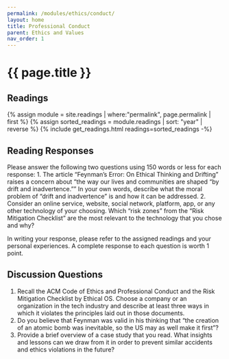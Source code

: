 ```yaml
---
permalink: /modules/ethics/conduct/
layout: home
title: Professional Conduct
parent: Ethics and Values
nav_order: 1
---
```


# {{ page.title }}
<h2 class="text-delta">Readings</h2>
{% assign module = site.readings | where:"permalink", page.permalink  | first %}
{% assign sorted_readings = module.readings | sort: "year" | reverse %}
{% include get_readings.html readings=sorted_readings -%}

<h2 class="text-delta">Reading Responses</h2>
Please answer the following two questions using 150 words or less for each response:
1. The article “Feynman’s Error: On Ethical Thinking and Drifting” raises a concern about “the way our lives and communities are shaped “by drift and inadvertence.”” In your own words, describe what the moral problem of “drift and inadvertence” is and how it can be addressed. 
2. Consider an online service, website, social network, platform, app, or any other technology of your choosing. Which “risk zones” from the “Risk Mitigation Checklist” are the most relevant to the technology that you chose and why?

In writing your response, please refer to the assigned readings and your personal experiences. A complete response to each question is worth 1 point.

<h2 class="text-delta">Discussion Questions</h2>

1. Recall the ACM Code of Ethics and Professional Conduct and the Risk Mitigation Checklist by Ethical OS. Choose a company or an organization in the tech industry and describe at least three ways in which it violates the principles laid out in those documents.
2. Do you believe that Feynman was valid in his thinking that “the creation of an atomic bomb was inevitable, so the US may as well make it first”?
3. Provide a brief overview of a case study that you read. What insights and lessons can we draw from it in order to prevent similar accidents and ethics violations in the future? 
